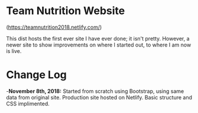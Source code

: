 # Team Nutrition Website 
(https://teamnutrition2018.netlify.com/)

This dist hosts the first ever site I have ever done; it isn't pretty. However, a newer site to show improvements on where I started out, to where I am now is live. 



# Change Log

-<b>November 8th, 2018:</b> Started from scratch using Bootstrap, using same data from original site. Production site hosted on Netlify. Basic structure and CSS implimented.
